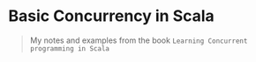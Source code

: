 # Basic Concurrency in Scala

> My notes and examples from the book ```Learning Concurrent programming in Scala```

